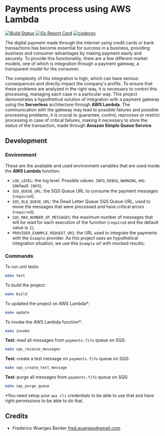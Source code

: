 Payments process using AWS Lambda 
============================================================

[![Build Status](https://travis-ci.org/fredw/igti-aws-lambda-payments.svg?branch=master)](https://travis-ci.org/fredw/igti-aws-lambda-payments)
[![Go Report Card](https://goreportcard.com/badge/github.com/fredw/igti-aws-lambda-payments)](https://goreportcard.com/report/github.com/fredw/igti-aws-lambda-payments)
[![codecov](https://codecov.io/gh/fredw/igti-aws-lambda-payments/branch/master/graph/badge.svg)](https://codecov.io/gh/fredw/igti-aws-lambda-payments)

The digital payment made through the internet using credit cards or bank transactions has become essential for success in a business, providing business and consumer advantages by making payment easily and securely. 
To provide this functionality, there are a few different market models, one of which is integration through a payment gateway, a transparent model for the consumer. 

The complexity of this integration is high, which can have serious consequences and directly impact the company's profits. 
To ensure that these problems are analyzed in the right way, it is necessary to control this processing, managing each case in a particular way. 
This project demonstrates a hypothetical solution of integration with a payment gateway using the **Serverless** architecture through **AWS Lambda**. 
The communication with the gateway may lead to possible failures and possible processing problems, it is crucial to guarantee, control, reprocess or restrict processing in case of critical failures, making it necessary to store the status of the transaction, made through **Amazon Simple Queue Service**.


Development
------------------------------------------------------------

### Environment

These are the available and used environment variables that are used inside the **AWS Lambda** function:

* `LOG_LEVEL`: the log level. Possible values: `INFO`, `DEBUG`, `WARNING`, etc. (default: `INFO`);
* `SQS_QUEUE_URL`: the SQS Queue URL to consume the payment messages (`required`); 
* `SQS_DLQ_QUEUE_URL`: the Dead Letter Queue SQS Queue URL, used to move the messages that were processed and have critical errors (`required`); 
* `SQS_MAX_NUMBER_OF_MESSAGES`: the maximum number of messages that will be read for each execution of the function (`required` and the default value is `1`); 
* `PROVIDER_EXAMPLE_REQUEST_URI`: the URL used to integrate the payments with the `Example` provider. As this project uses an hypothetical integration situation, we use this `Example` url with mocked results; 

### Commands

To run unit tests:
```bash
make test
```

To build the project:
```bash
make build
```

To updated the project on AWS Lambda*:
```bash
make update
```

To invoke the AWS Lambda function*:
```bash
make invoke
```

**Test**: read all messages from `payments.fifo` queue on SQS:
```bash
make sqs_receive_messages
```

**Test**: create a test message on `payments.fifo` queue on SQS:
```bash
make sqs_create_test_message
```

**Test**: purge all messages from `payments.fifo` queue on SQS:
```bash
make sqs_purge_queue
```

*You need setup your `aws cli` credentials to be able to use that and have right permissions to be able to do that.


Credits
------------------------------------------------------------
* Frederico Wuerges Becker <fred.wuerges@gmail.com>
 